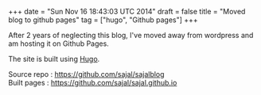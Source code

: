 +++
date = "Sun Nov 16 18:43:03 UTC 2014"
draft = false
title = "Moved blog to github pages"
tag = ["hugo", "Github pages"]
+++

After 2 years of neglecting this blog, I've moved away from wordpress and am hosting it on Github Pages.

The site is built using <a href="http://gohugo.io/">Hugo</a>.

Source repo : <a href="https://github.com/sajal/sajalblog">https://github.com/sajal/sajalblog</a> <br />
Built pages : <a href="https://github.com/sajal/sajal.github.io">https://github.com/sajal/sajal.github.io</a>